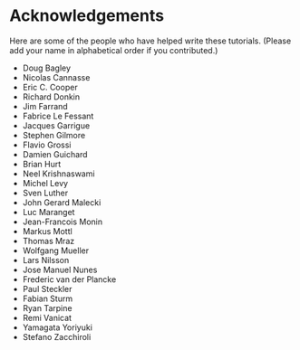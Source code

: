 
Acknowledgements
================

Here are some of the people who have helped write these tutorials.
(Please add your name in alphabetical order if you contributed.)

-   Doug Bagley
-   Nicolas Cannasse
-   Eric C. Cooper
-   Richard Donkin
-   Jim Farrand
-   Fabrice Le Fessant
-   Jacques Garrigue
-   Stephen Gilmore
-   Flavio Grossi
-   Damien Guichard
-   Brian Hurt
-   Neel Krishnaswami
-   Michel Levy
-   Sven Luther
-   John Gerard Malecki
-   Luc Maranget
-   Jean-Francois Monin
-   Markus Mottl
-   Thomas Mraz
-   Wolfgang Mueller
-   Lars Nilsson
-   Jose Manuel Nunes
-   Frederic van der Plancke
-   Paul Steckler
-   Fabian Sturm
-   Ryan Tarpine
-   Remi Vanicat
-   Yamagata Yoriyuki
-   Stefano Zacchiroli
